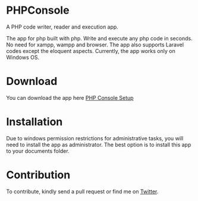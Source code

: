 # PHPConsole
A PHP code writer, reader and execution app.

The app for php built with php. Write and execute any php code in seconds. No need for xampp, wampp and browser. The app also supports Laravel codes except the eloquent aspects. Currently, the app works only on Windows OS.

# Download
You can download the app here <a href="https://drive.google.com/open?id=103n1VecjZiAsqcUyzfkBY4aDFxz-Fu3v">PHP Console Setup</a>

# Installation
Due to windows permission restrictions for administrative tasks, you will need to install the app as administrator. The best option is to install this app to your documents folder.

# Contribution
To contribute, kindly send a pull request or find me on <a href="https://twitter.com/josiahoyahaya">Twitter</a>.
